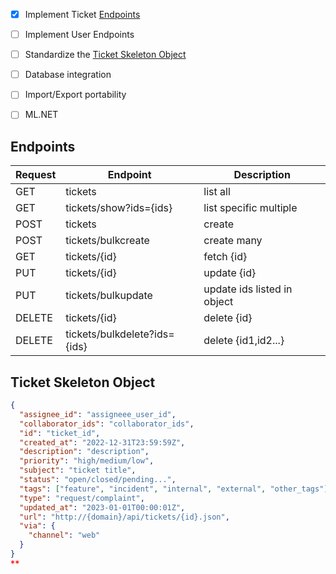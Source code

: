- [x] Implement Ticket [Endpoints](#endpoints)
- [ ] Implement User Endpoints
- [ ] Standardize the [Ticket Skeleton Object](#ticket-skeleton-object)
- [ ] Database integration
- [ ] Import/Export portability
- [ ] ML.NET


## Endpoints

| Request | Endpoint                     | Description                 |
| ------- | ---------------------------- | --------------------------- |
| GET     | tickets                      | list all                    |
| GET     | tickets/show?ids={ids}       | list specific multiple      |
| POST    | tickets                      | create                      |
| POST    | tickets/bulkcreate           | create many                 |
| GET     | tickets/{id}                 | fetch {id}                  |
| PUT     | tickets/{id}                 | update {id}                 |
| PUT     | tickets/bulkupdate           | update ids listed in object |
| DELETE  | tickets/{id}                 | delete {id}                 |
| DELETE  | tickets/bulkdelete?ids={ids} | delete {id1,id2...}         |


## Ticket Skeleton Object

```json
{
  "assignee_id": "assigneee_user_id",
  "collaborator_ids": "collaborator_ids",
  "id": "ticket_id",
  "created_at": "2022-12-31T23:59:59Z",
  "description": "description",
  "priority": "high/medium/low",
  "subject": "ticket title",
  "status": "open/closed/pending...",
  "tags": ["feature", "incident", "internal", "external", "other_tags"],
  "type": "request/complaint",
  "updated_at": "2023-01-01T00:00:01Z",
  "url": "http://{domain}/api/tickets/{id}.json",
  "via": {
    "channel": "web"
  }
}
**
```






